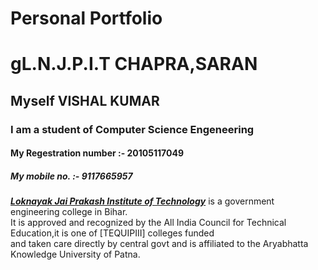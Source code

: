#  Personal Portfolio

<h1> gL.N.J.P.I.T CHAPRA,SARAN</h1>
    <H2>Myself VISHAL KUMAR</H2>
    <h3>I am a student of Computer Science Engeneering</h3>
    <h4>My Regestration number :- 20105117049 </h4>
    <h5>My mobile no. :- 9117665957</h5>
    <p>
        <b><i><u>Loknayak Jai Prakash Institute of Technology</u></i></b> is a government engineering college in Bihar.<br>It is approved and recognized by the All
        India Council for Technical Education,it is one of [TEQUIPIII] colleges funded<br> and taken care directly by central govt and is affiliated
        to the Aryabhatta Knowledge University of Patna.
    </p>